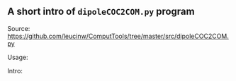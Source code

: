 ## A short intro of `dipoleCOC2COM.py` program
Source: https://github.com/leucinw/ComputTools/tree/master/src/dipoleCOC2COM.py

Usage:

Intro:

